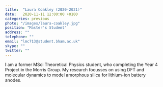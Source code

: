 ```yaml
---
title:  "Laura Coakley (2020-2021)"
date:   2020-11-11 12:00:00 +0100
categories: previous
photo: "/images/laura-coakley.jpg"
position: "Master's Student"
address: ""
telephone: ""
email: "lmc713@student.bham.ac.uk"
skype: ""
twitter: ""
---
```

I am a former MSci Theoretical Physics student, who completing the Year 4 Project in the Morris Group. My research focusses on using DFT and molecular dynamics to model amorphous silica for lithium-ion battery anodes.
